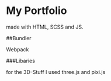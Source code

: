 # My Portfolio

made with HTML, SCSS and JS.


##Bundler

Webpack

###Libaries

for the 3D-Stuff I used three.js and pixi.js

